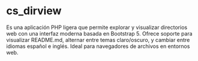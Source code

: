 # cs_dirview
Es una aplicación PHP ligera que permite explorar y visualizar directorios web con una interfaz moderna basada en Bootstrap 5. Ofrece soporte para visualizar README.md, alternar entre temas claro/oscuro, y cambiar entre idiomas español e inglés. Ideal para navegadores de archivos en entornos web.
